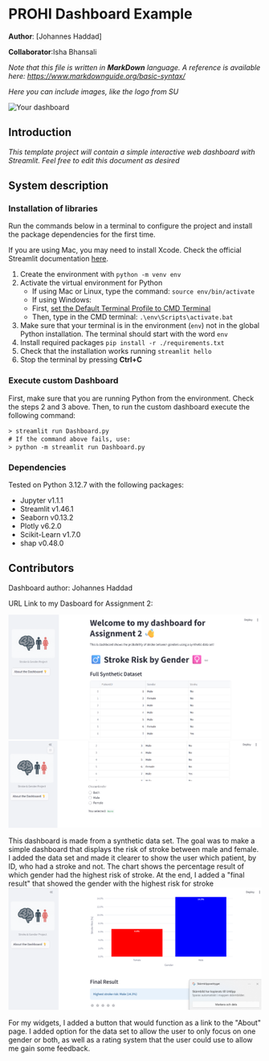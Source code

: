 # PROHI Dashboard Example

**Author**: [Johannes Haddad]
<!-- As main author, do not write anything in the line below.
The collaborator will edit the line below in GitHub -->
**Collaborator**:Isha Bhansali

_Note that this file is written in **MarkDown** language. A reference is available here: <https://www.markdownguide.org/basic-syntax/>_

_Here you can include images, like the logo from SU_

![Your dashboard](./assets/project-logo.jpg)

## Introduction

_This template project will contain a simple interactive web dashboard with Streamlit. Feel free to edit this document as desired_

## System description

### Installation of libraries

Run the commands below in a terminal to configure the project and install the package dependencies for the first time.

If you are using Mac, you may need to install Xcode. Check the official Streamlit documentation [here](https://docs.streamlit.io/get-started/installation/command-line#prerequisites).

1. Create the environment with `python -m venv env`
2. Activate the virtual environment for Python
   - If using Mac or Linux, type the command: `source env/bin/activate` 
   - If using Windows:
   - First, [set the Default Terminal Profile to CMD Terminal](https://code.visualstudio.com/docs/terminal/profiles)
   - Then, type in the CMD terminal: `.\env\Scripts\activate.bat`
3. Make sure that your terminal is in the environment (`env`) not in the global Python installation. The terminal should start with the word `env`
4. Install required packages `pip install -r ./requirements.txt`
5. Check that the installation works running `streamlit hello`
6. Stop the terminal by pressing **Ctrl+C**

### Execute custom Dashboard

First, make sure that you are running Python from the environment. Check the steps 2 and 3 above. Then, to run the custom dashboard execute the following command:

```
> streamlit run Dashboard.py
# If the command above fails, use:
> python -m streamlit run Dashboard.py
```

### Dependencies

Tested on Python 3.12.7 with the following packages:
  - Jupyter v1.1.1
  - Streamlit v1.46.1
  - Seaborn v0.13.2
  - Plotly v6.2.0
  - Scikit-Learn v1.7.0
  - shap v0.48.0

## Contributors

 Dashboard author: Johannes Haddad

URL Link to my Dasboard for Assignment 2: 

![Your dashboard](./Screenshots/Screenshot1_DashAS2.png)
![Your dashboard](./Screenshots/Screenshot2_DashAS2.png)

This dashboard is made from a synthetic data set. The goal was to make a simple dashboard that displays the risk of stroke between male and female. I added the data set and made it clearer to show the user which patient, by ID, who had a stroke and not. The chart shows the percentage result of which gender had the highest risk of stroke. At the end, I added a "final result" that showed the gender with the highest risk for stroke
![Your dashboard](./Screenshots/Screenshot3_DashAS3.png)

For my widgets, I added a button that would function as a link to the "About" page. I added option for the data set to allow the user to only focus on one gender or both, as well as a rating system that the user could use to allow me gain some feedback. 